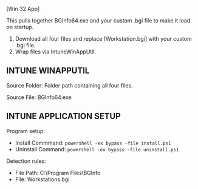 [Win 32 App]

This pulls together BGInfo64.exe and your custom .bgi file to make it load on startup.  
1. Download all four files and replace [Workstation.bgi] with your custom .bgi file.
2. Wrap files via IntuneWinAppUtil.

**INTUNE WINAPPUTIL**
---------------------
Source Folder: Folder path containing all four files. 

Source File: BGInfo64.exe

**INTUNE APPLICATION SETUP**
----------------------------
Program setup:
- Install Commmand: ```powershell -ex bypass -file install.ps1```
- Uninstall Command: ```powershell -ex bypass -file uninstall.ps1``` 

Detection rules:
- File Path: C:\Program Files\BGInfo
- File: Workstations.bgi